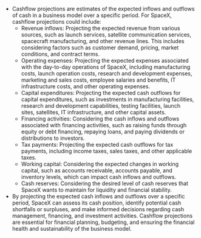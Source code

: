 
- Cashflow projections are estimates of the expected inflows and outflows of cash in a business model over a specific period. For SpaceX, cashflow projections could include:
	- Revenue inflows: Projecting the expected revenue from various sources, such as launch services, satellite communication services, spacecraft manufacturing, and other revenue lines. This includes considering factors such as customer demand, pricing, market conditions, and contract terms.
	- Operating expenses: Projecting the expected expenses associated with the day-to-day operations of SpaceX, including manufacturing costs, launch operation costs, research and development expenses, marketing and sales costs, employee salaries and benefits, IT infrastructure costs, and other operating expenses.
	- Capital expenditures: Projecting the expected cash outflows for capital expenditures, such as investments in manufacturing facilities, research and development capabilities, testing facilities, launch sites, satellites, IT infrastructure, and other capital assets.
	- Financing activities: Considering the cash inflows and outflows associated with financing activities, such as raising funds through equity or debt financing, repaying loans, and paying dividends or distributions to investors.
	- Tax payments: Projecting the expected cash outflows for tax payments, including income taxes, sales taxes, and other applicable taxes.
	- Working capital: Considering the expected changes in working capital, such as accounts receivable, accounts payable, and inventory levels, which can impact cash inflows and outflows.
	- Cash reserves: Considering the desired level of cash reserves that SpaceX wants to maintain for liquidity and financial stability.
- By projecting the expected cash inflows and outflows over a specific period, SpaceX can assess its cash position, identify potential cash shortfalls or surpluses, and make informed decisions regarding cash management, financing, and investment activities. Cashflow projections are essential for financial planning, budgeting, and ensuring the financial health and sustainability of the business model.



